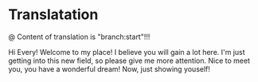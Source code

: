 # Translatation 

@ Content of translation is "branch:start"!!!
 
Hi Every!
Welcome to my place! I believe you will gain a lot here. I'm just getting into this new field, so please give me more attention.
Nice to meet you, you have a wonderful dream! Now, just showing youself!
